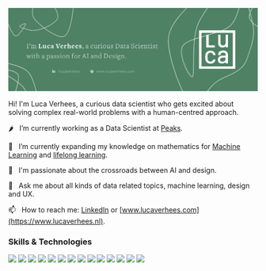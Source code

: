 
[![Social banner for lucavh](./social-banner.png)](https://www.lucaverhees.nl)

Hi! I'm Luca Verhees, a curious data scientist who gets excited about solving complex real-world problems with a human-centred approach.

🌶 &nbsp;&nbsp;I’m currently working as a Data Scientist at [Peaks](www.peaks.com).

🌱 &nbsp;&nbsp;I’m currently expanding my knowledge on mathematics for [Machine Learning](https://github.com/lucavh/ml-literature) and [lifelong learning](https://github.com/lucavh/lifelong-learning).

💫 &nbsp;&nbsp;I'm passionate about the crossroads between AI and design.

💬 &nbsp;&nbsp;Ask me about all kinds of data related topics, machine learning, design and UX.

📫 &nbsp;&nbsp;How to reach me: [LinkedIn](https://www.linkedin.com/in/lucaverhees/) or [www.lucaverhees.com](https://www.lucaverhees.nl).

### Skills & Technologies

![](https://img.shields.io/badge/-Python-informational?style=flat&logo=python&logoColor=white&color=6FAB88)
![](https://img.shields.io/badge/-R-informational?style=flat&logo=r&logoColor=white&color=6FAB88)
![](https://img.shields.io/badge/-PostgreSQL-informational?style=flat&logo=postgresql&logoColor=white&color=6FAB88)
![](https://img.shields.io/badge/-MySQL-informational?style=flat&logo=mysql&logoColor=white&color=6FAB88)
![](https://img.shields.io/badge/-TensorFlow-informational?style=flat&logo=tensorflow&logoColor=white&color=6FAB88)
![](https://img.shields.io/badge/-PyTorch-informational?style=flat&logo=pytorch&logoColor=white&color=6FAB88)
![](https://img.shields.io/badge/-Pandas-informational?style=flat&logo=pandas&logoColor=white&color=6FAB88)
![](https://img.shields.io/badge/-Jupyter-informational?style=flat&logo=jupyter&logoColor=white&color=6FAB88)
![](https://img.shields.io/badge/-Grafana-informational?style=flat&logo=grafana&logoColor=white&color=6FAB88)
![](https://img.shields.io/badge/-Tableau-informational?style=flat&logo=tableau&logoColor=white&color=6FAB88)
![](https://img.shields.io/badge/-Firebase-informational?style=flat&logo=firebase&logoColor=white&color=6FAB88)
![](https://img.shields.io/badge/-Salesforce-informational?style=flat&logo=salesforce&logoColor=white&color=6FAB88)
![](https://img.shields.io/badge/-JavaScript-informational?style=flat&logo=javascript&logoColor=white&color=6FAB88)
![](https://img.shields.io/badge/-Sketch-informational?style=flat&logo=sketch&logoColor=white&color=6FAB88)
